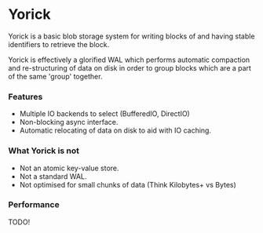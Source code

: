 # Yorick

Yorick is a basic blob storage system for writing blocks of and having stable identifiers to retrieve the block.

Yorick is effectively a glorified WAL which performs automatic compaction and re-structuring of data on disk
in order to group blocks which are a part of the same 'group' together.


### Features

- Multiple IO backends to select (BufferedIO, DirectIO)
- Non-blocking async interface.
- Automatic relocating of data on disk to aid with IO caching.


### What Yorick is not

- Not an atomic key-value store.
- Not a standard WAL.
- Not optimised for small chunks of data (Think Kilobytes+ vs Bytes)


### Performance

TODO!